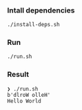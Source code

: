 ### Intall dependencies

```bash
./install-deps.sh
```

### Run

```bash
./run.sh
```

### Result

```
❯ ./run.sh
b'dlroW olleH'
Hello World
``` 
